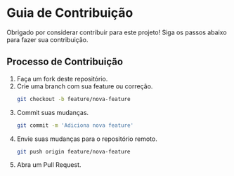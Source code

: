 # Guia de Contribuição

Obrigado por considerar contribuir para este projeto! Siga os passos abaixo para fazer sua contribuição.

## Processo de Contribuição
1. Faça um fork deste repositório.
2. Crie uma branch com sua feature ou correção.
    ```bash
    git checkout -b feature/nova-feature
    ```
3. Commit suas mudanças.
    ```bash
    git commit -m 'Adiciona nova feature'
    ```
4. Envie suas mudanças para o repositório remoto.
    ```bash
    git push origin feature/nova-feature
    ```
5. Abra um Pull Request.
